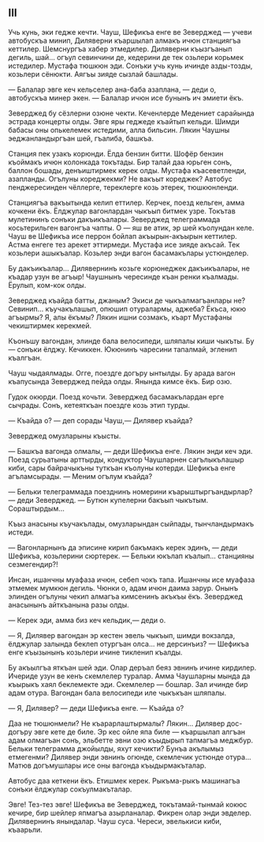 ## III

Учь кунь, эки гедже кечти.
Чауш, Шефикъа енге ве Зеверджед — учеви автобускъа минип, Диляверни къаршылап алмакъ ичюн станциягъа кеттилер.
Шемснургъа хабер этмедилер.
Диляверни къызгъанып дегиль, шай... огъул севинчини де, кедерини де тек озьлери корьмек истедилер.
Мустафа тюшкюн эди.
Сонъки учь кунь ичинде азды-тозды, козьлери сёнюкти.
Аягъы зияде сызлай башлады.

— Балалар эвге кеч кельселер ана-баба азаплана, — деди о, автобускъа минер экен. — Балалар ичюн исе бунынъ ич эмиети ёкъ.

Зеверджед бу сёзлерни озюне чекти.
Кеченлерде Медениет сарайында эстрада концерты олды.
Эвге яры геджеде къайтып кельди.
Шимди бабасы оны опькелемек истедими, алла бильсин.
Лякин Чаушны эеджанландыргъан шей, гъалиба, башкъа.

Станция пек узакъ корюнди.
Ёлда бензин битти.
Шофёр бензин къоймакъ ичюн колонкада токътады.
Бир талай даа юрьген сонъ, баллон бошады, денъиштирмек керек олды.
Мустафа къасеветленди, азапланды.
Огълуны кореджекми?
Не вакъыт кореджек?
Автобус пенджересинден чёллерге, тереклерге козь этерек, тюшкюнленди.

Станциягъа вакъытында келип еттилер.
Керчек, поезд кельген, амма кочкени ёкъ.
Ёлджулар вагонлардан чыкъып битмек узре.
Токътав мулетининъ сонъки дакъикъалары.
Зеверджед телеграммада косьтерильген вагонгъа чапты.
О — яш ве атик, эр шей къолундан келе.
Чауш ве Шефикъа исе перрон бойлап акъырын-акъырын кеттилер.
Астма енгеге тез арекет эттирмеди.
Мустафа исе зияде акъсай.
Тек козьлери ашыкъалар.
Козьлер энди вагон басамакълары устюнделер.

Бу дакъикъалар...
Дилявернинъ козьге корюнеджек дакъикъалары, не къадар узун ве агъыр!
Чаушнынъ чересинде къан ренки къалмады.
Ёрулып, ком-кок олды.

Зеверджед къайда батты, джаным?
Экиси де чыкъалмагъанлары не?
Севинип... къучакълашып, опюшип отуралармы, аджеба?
Ёкъса, юкю агъырмы?
Я, алы ёкъмы?
Лякин ишни созмакъ, къарт Мустафаны чекиштирмек керекмей.

Къонъшу вагондан, элинде бала велосипеди, шляпалы киши чыкъты.
Бу — сонъки ёлджу.
Кечиккен.
Юкюнинъ чаресини тапалмай, эгленип къалгъан.

Чауш чыдаялмады.
Огге, поездге догъру ынтылды.
Бу арада вагон къапусында Зеверджед пейда олды.
Янында кимсе ёкъ.
Бир озю.

Гудок окюрди.
Поезд кочьти.
Зеверджед басамакълардан ерге сычрады.
Сонъ, кетеяткъан поездге козь этип турды.

— Къайда о? — деп сорады Чауш,— Дилявер къайда?

Зеверджед омузларыны къысты.

— Башкъа вагонда олмалы, — деди Шефикъа енге.
Лякин энди кеч эди.
Поезд сурьатыны арттырды, кондуктор Чаушларнен сагълыкълашыр киби, сары байрачыкъны туткъан къолуны котерди.
Шефикъа енге агъламсырады. — Меним огълум къайда?

— Бельки телеграммада поезднинъ номерини къарыштыргъандырлар? — деди Зеверджед. — Бутюн купелерни бакъып чыкътым.
Сораштырдым...

Къыз анасыны къучакълады, омузларындан сыйпады, тынчландырмакъ истеди.

— Вагонларнынъ да эписине кирип бакъмакъ керек эдинъ, — деди Шефикъа, козьлерини сюртерек. — Бельки юкълап къалып... станцияны сезмегендир?!

Инсан, ишанчны муафаза ичюн, себеп чокъ тапа.
Ишанчны исе муафаза этмемек мумкюн дегиль.
Чюнки о, адам ичюн даима зарур.
Онынъ элинден огълуны чекип алмагъа кимсенинъ акъкъы ёкъ.
Зеверджед анасынынъ айткъанына разы олды.

— Керек эди, амма биз кеч кельдик,— деди о.

— Я, Дилявер вагондан эр кестен эвель чыкъып, шимди вокзалда, ёлджулар залында беклеп отургъан олса... не дерсинъиз? — Шефикъа енге къызынынъ козьлери ичине тикленип къалды.

Бу акъылгъа яткъан шей эди.
Олар деръал беяз эвнинъ ичине кирдилер.
Ичериде узун ве кенъ скемлелер туралар.
Амма Чаушларны мында да къырыкъ хаял беклемекте эди.
Скемлелер — бошлар.
Зал ичинде бир адам отура.
Вагондан бала велосипеди иле чыкъкъан шляпалы.

— Я, Дилявер? — деди Шефикъа енге. — Къайда о?

Даа не тюшюнмели?
Не къарарлаштырмалы?
Лякин...
Дилявер дос-догъру эвге кете де биле.
Эр кес ойле япа биле — къаршылап алгъан адам олмагъан сонъ, эльбетте эвни озю къыдырып тапмагъа меджбур.
Бельки телеграмма джойылды, яхут кечикти?
Бунъа акълымыз етмегенми?
Дилявер энди эвнинъ огюнде, скемлечик устюнде отура...
Матюв догъмушлары исе оны вагонда къыдырмакъталар.

Автобус даа кеткени ёкъ.
Етишмек керек.
Рыкъма-рыкъ машинагъа сонъки ёлджулар сокъулмакъталар.

Эвге!
Тез-тез эвге!
Шефикъа ве Зеверджед, токътамай-тынмай кокюс кечире, бир шейлер япмагъа азырланалар.
Фикрен олар энди эвделер.
Дилявернинъ янындалар.
Чауш суса.
Череси, эвелькиси киби, къаарьли.
